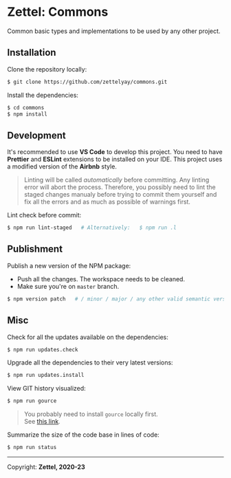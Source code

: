 # Zettel: Commons

Common basic types and implementations to be used by any other project.

## Installation

Clone the repository locally:


```bash
$ git clone https://github.com/zettelyay/commons.git
```

Install the dependencies:

```bash
$ cd commons
$ npm install
```

## Development

It's recommended to use **VS Code** to develop this project.
You need to have **Prettier** and **ESLint** extensions to be installed on your IDE.
This project uses a modified version of the **Airbnb** style.

> Linting will be called _automatically_ before committing. Any linting error will abort the process. Therefore, you possibly need to lint the staged changes manualy before trying to commit them yourself and fix all the errors and as much as possible of warnings first.

Lint check before commit:

```bash
$ npm run lint-staged   # Alternatively:   $ npm run .l
```

## Publishment

Publish a new version of the NPM package:

- Push all the changes. The workspace needs to be cleaned.
- Make sure you're on `master` branch.

```bash
$ npm version patch   # / minor / major / any other valid semantic version
```

## Misc

Check for all the updates available on the dependencies:

```bash
$ npm run updates.check
```

Upgrade all the dependencies to their very latest versions:

```bash
$ npm run updates.install
```

View GIT history visualized:

```bash
$ npm run gource
```

> You probably need to install `gource` locally first.<br/>
See [this link](https://gource.io/).

Summarize the size of the code base in lines of code:

```bash
$ npm run status
```


------------------

Copyright: **Zettel, 2020-23**
